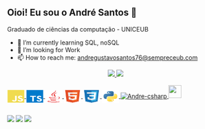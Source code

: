 ## Oioi! Eu sou o André Santos 👋
Graduado de ciências da computação - UNICEUB

- 🌱 I’m currently learning SQL, noSQL
- 🤔 I’m looking for Work
- 📫 How to reach me: andregustavosantos76@sempreceub.com

<div align="center">
  <a href="https://github.com/andresantoss">
  <img height="180em" src="https://github-readme-stats.vercel.app/api?username=Andresantoss&show_icons=true&theme=tokyonight&include_all_commits=true&count_private=true"/>
    
  <img height="180em" src="https://github-readme-stats.vercel.app/api/top-langs/?username=Andresantoss&layout=compact&langs_count=7&theme=tokyonight"/>
</div>
  
 
<div style="display: inline_block"><br>
  <img align="center" alt="Andre-Js" height="30" width="40" src="https://raw.githubusercontent.com/devicons/devicon/master/icons/javascript/javascript-plain.svg">
  <img align="center" alt="Rafa-Ts" height="30" width="40" src="https://raw.githubusercontent.com/devicons/devicon/master/icons/typescript/typescript-plain.svg">
   <img align="center" alt="Andre-J" height="30" width="40" src="https://raw.githubusercontent.com/devicons/devicon/master/icons/java/java-plain.svg">
 <img align="center" alt="Andre-HTML" height="30" width="40" src="https://raw.githubusercontent.com/devicons/devicon/master/icons/html5/html5-original.svg">
  <img align="center" alt="Andre-CSS" height="30" width="40" src="https://raw.githubusercontent.com/devicons/devicon/master/icons/css3/css3-original.svg">
  <img align="center" alt="Andre-Python" height="30" width="40" src="https://raw.githubusercontent.com/devicons/devicon/master/icons/python/python-original.svg">
  <img align="center" alt="Andre-csharp" height="30" width="40" src="https://cdn.jsdelivr.net/gh/devicons/devicon/icons/csharp/csharp-original.svg">
  <a href="https://unity.com/" alt="Andre-unity"  rel="noreferrer"> <img height="30" width="30" target="_blank" src="https://www.vectorlogo.zone/logos/unity3d/unity3d-icon.svg" > </a>
</div>

  ##
  
<div> 
  <a href="https://www.instagram.com/andregustav0o" target="_blank"><img src="https://img.shields.io/badge/-Instagram-%23E4405F?style=for-the-badge&logo=instagram&logoColor=white" target="_blank"></a>
  <a href = "mailto:andreugabagos@sempreceub.com"><img src="https://img.shields.io/badge/-Gmail-%23333?style=for-the-badge&logo=gmail&logoColor=white" target="_blank"></a>
  <a href="https://www.linkedin.com/in/andre-gustavo-de-oliveira-dos-santos-51aba51b6" target="_blank"><img src="https://img.shields.io/badge/-LinkedIn-%230077B5?style=for-the-badge&logo=linkedin&logoColor=white" target="_blank"></a> 
</div>
